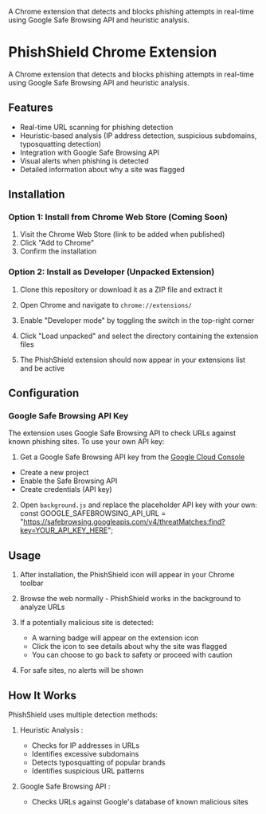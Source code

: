 A Chrome extension that detects and blocks phishing attempts in real-time using Google Safe Browsing API and heuristic analysis.
# PhishShield Chrome Extension

A Chrome extension that detects and blocks phishing attempts in real-time using Google Safe Browsing API and heuristic analysis.

## Features

- Real-time URL scanning for phishing detection
- Heuristic-based analysis (IP address detection, suspicious subdomains, typosquatting detection)
- Integration with Google Safe Browsing API
- Visual alerts when phishing is detected
- Detailed information about why a site was flagged

## Installation

### Option 1: Install from Chrome Web Store (Coming Soon)

1. Visit the Chrome Web Store (link to be added when published)
2. Click "Add to Chrome"
3. Confirm the installation

### Option 2: Install as Developer (Unpacked Extension)

1. Clone this repository or download it as a ZIP file and extract it
  
2. Open Chrome and navigate to `chrome://extensions/`

3. Enable "Developer mode" by toggling the switch in the top-right corner

4. Click "Load unpacked" and select the directory containing the extension files

5. The PhishShield extension should now appear in your extensions list and be active

## Configuration

### Google Safe Browsing API Key

The extension uses Google Safe Browsing API to check URLs against known phishing sites. To use your own API key:

1. Get a Google Safe Browsing API key from the [Google Cloud Console](https://console.cloud.google.com/)
- Create a new project
- Enable the Safe Browsing API
- Create credentials (API key)

2. Open `background.js` and replace the placeholder API key with your own:
const GOOGLE_SAFEBROWSING_API_URL = "https://safebrowsing.googleapis.com/v4/threatMatches:find?key=YOUR_API_KEY_HERE";

## Usage
1. After installation, the PhishShield icon will appear in your Chrome toolbar
2. Browse the web normally - PhishShield works in the background to analyze URLs
3. If a potentially malicious site is detected:
   
   - A warning badge will appear on the extension icon
   - Click the icon to see details about why the site was flagged
   - You can choose to go back to safety or proceed with caution
4. For safe sites, no alerts will be shown

## How It Works
PhishShield uses multiple detection methods:

1. Heuristic Analysis :
   
   - Checks for IP addresses in URLs
   - Identifies excessive subdomains
   - Detects typosquatting of popular brands
   - Identifies suspicious URL patterns
2. Google Safe Browsing API :
   
   - Checks URLs against Google's database of known malicious sites
